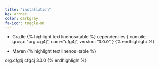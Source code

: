 ```yaml
---
title: "installation"
bg: orange
color: darkgray
fa-icon: toggle-on
---
```


* Gradle
{% highlight text linenos=table %}
dependencies {
  compile group: "org.cfg4j", name:"cfg4j", version: "3.0.0"
}
{% endhighlight %}

* Maven
{% highlight text linenos=table %}
<dependencies>
  <dependency>
    <groupId>org.cfg4j</groupId>
    <artifactId>cfg4j</artifactId>
    <version>3.0.0</version>
  </dependency>
</dependencies>
{% endhighlight %}